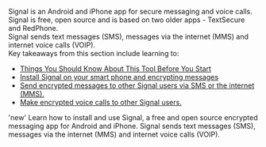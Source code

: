 
Signal is an Android and iPhone app for secure messaging and voice calls. Signal is free, open source and is based on two older apps - TextSecure and RedPhone.
<br>
Signal sends text messages (SMS), messages via the internet (MMS) and internet voice calls (VOIP).
<br>
Key takeaways from this section include learning to:
 - [Things You Should Know About This Tool Before You Start](en/topics/tool-2-signal/0-getting-started/3-learn.md)
 - [Install Signal on your smart phone and encrypting messages](en/topics/tool-2-signal/0-getting-started/4-howto-install.md)
 - [Send encrypted messages to other Signal users via SMS or the internet (MMS).](en/topics/tool-2-signal/1-messaging/1-intro.md)
 - [Make encrypted voice calls to other Signal users.](en/topics/tool-2-signal/2-voice/1-intro.md)

'new'
Learn how to install and use Signal, a free and open source encrypted messaging app for Android and iPhone. Signal sends text messages (SMS), messages via the internet (MMS) and internet voice calls (VOIP).
